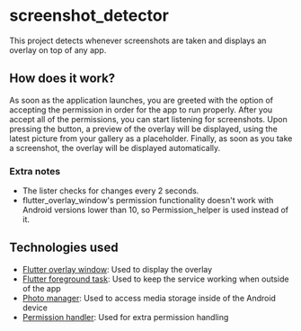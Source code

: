 # screenshot_detector

This project detects whenever screenshots are taken and displays an overlay on top of any app.

## How does it work?

As soon as the application launches, you are greeted with the option of accepting the permission in order for the app to run properly. After you accept all of the permissions, you can start listening for screenshots. Upon pressing the button, a preview of the overlay will be displayed, using the latest picture from your gallery as a placeholder. Finally, as soon as you take a screenshot, the overlay will be displayed automatically. 

### Extra notes

- The lister checks for changes every 2 seconds.
- flutter_overlay_window's permission functionality doesn't work with Android versions lower than 10, so Permission_helper is used instead of it. 

## Technologies used

- [Flutter overlay window](https://pub.dev/packages/flutter_overlay_window): Used to display the overlay
- [Flutter foreground task](https://pub.dev/packages/flutter_foreground_task): Used to keep the service working when outside of the app
- [Photo manager](https://pub.dev/packages/photo_manager): Used to access media storage inside of the Android device
- [Permission handler](https://pub.dev/packages/permission_handler): Used for extra permission handling
